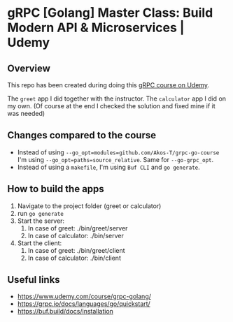 # gRPC [Golang] Master Class: Build Modern API & Microservices | Udemy

## Overview
This repo has been created during doing this <a href="https://www.udemy.com/course/grpc-golang/">gRPC course on Udemy</a>.

The `greet` app I did together with the instructor. 
The `calculator` app I did on my own. (Of course at the end I checked the solution and fixed mine if it was needed)

## Changes compared to the course
- Instead of using `--go_opt=modules=github.com/Akos-T/grpc-go-course` I'm using `--go_opt=paths=source_relative`. Same for `--go-grpc_opt`.
- Instead of using a `makefile`, I'm using `Buf CLI` and `go generate`.

## How to build the apps
1. Navigate to the project folder (greet or calculator)
2. run `go generate`
3. Start the server:
   1. In case of greet: ./bin/greet/server
   2. In case of calculator: ./bin/server
4. Start the client:
   1. In case of greet: ./bin/greet/client
   2. In case of calculator: ./bin/client
   

## Useful links
- https://www.udemy.com/course/grpc-golang/
- https://grpc.io/docs/languages/go/quickstart/
- https://buf.build/docs/installation
